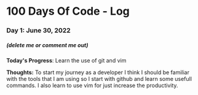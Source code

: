 # 100 Days Of Code - Log

### Day 1: June 30, 2022
##### (delete me or comment me out)

**Today's Progress**: Learn the use of git and vim

**Thoughts:** To start my journey as a developer I think I should be familiar with the tools that I am using so I start with github and learn some usefull commands. I also learn to use vim for just increase the productivity.

<!-- **Link to work:** [Calculator App](http://www.example.com) -->
